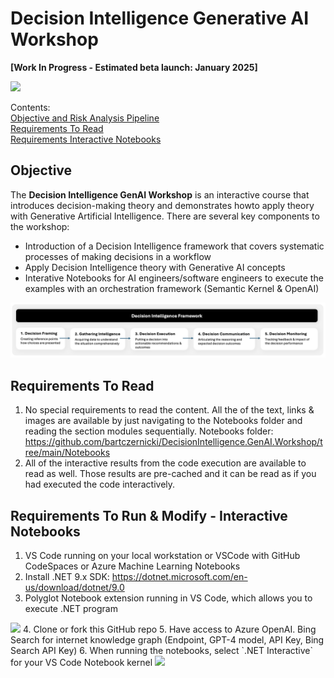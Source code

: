 # Decision Intelligence Generative AI Workshop

**[Work In Progress - Estimated beta launch: January 2025]**

<img width ="600px" src="https://raw.githubusercontent.com/bartczernicki/DecisionIntelligence.GenAI.Workshop/main/Images/DdecisionIntelligence2.png">
<br/>  

Contents:  
[Objective and Risk Analysis Pipeline](#Objective)  
[Requirements To Read](#Requirements-To-Read)  
[Requirements Interactive Notebooks](#Requirements-Interactive-Notebooks)  

## Objective 

The **Decision Intelligence GenAI Workshop** is an interactive course that introduces decision-making theory and demonstrates howto apply theory with Generative Artificial Intelligence. There are several key components to the workshop:  
* Introduction of a Decision Intelligence framework that covers systematic processes of making decisions in a workflow 
* Apply Decision Intelligence theory with Generative AI concepts 
* Interative Notebooks for AI engineers/software engineers to execute the examples with an orchestration framework (Semantic Kernel & OpenAI)  

<img width ="750px" src="https://raw.githubusercontent.com/bartczernicki/DecisionIntelligence.GenAI.Workshop/main/Images/DecisionIntelligenceFramework.png">
<br/>  

## Requirements To Read 

1. No special requirements to read the content. All the of the text, links & images are available by just navigating to the Notebooks folder and reading the section modules sequentially. Notebooks folder: https://github.com/bartczernicki/DecisionIntelligence.GenAI.Workshop/tree/main/Notebooks  
2. All of the interactive results from the code execution are available to read as well. Those results are pre-cached and it can be read as if you had executed the code interactively. 

## Requirements To Run & Modify - Interactive Notebooks

1. VS Code running on your local workstation or VSCode with GitHub CodeSpaces or Azure Machine Learning Notebooks  
2. Install .NET 9.x SDK: https://dotnet.microsoft.com/en-us/download/dotnet/9.0 
3. Polyglot Notebook extension running in VS Code, which allows you to execute .NET program  
<img width ="600px" src="https://user-images.githubusercontent.com/547415/224161370-1c628967-ae0e-42b2-9c64-e3c1d7756f0b.png">  
4. Clone or fork this GitHub repo  
5. Have access to Azure OpenAI. Bing Search for internet knowledge graph (Endpoint, GPT-4 model, API Key, Bing Search API Key)  
6. When running the notebooks, select `.NET Interactive` for your VS Code Notebook kernel  
<img width ="600px" src="https://user-images.githubusercontent.com/19276747/222540791-a054da73-a111-454f-9e93-251d620a0c2d.png">  

